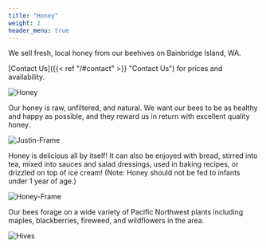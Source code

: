 ```yaml
---
title: "Honey"
weight: 2
header_menu: true
---
```


We sell fresh, local honey from our beehives on Bainbridge Island, WA.

[Contact Us]({{< ref "/#contact" >}} "Contact Us") for prices and availability.

![Honey](images/honey.jpg)

Our honey is raw, unfiltered, and natural. We want our bees to be as healthy and happy as possible, and they reward us in return with excellent quality honey.

![Justin-Frame](images/justin-frame.jpg)

Honey is delicious all by itself! It can also be enjoyed with bread, stirred into tea, mixed into sauces and salad dressings, used in baking recipes, or drizzled on top of ice cream! (Note: Honey should not be fed to infants under 1 year of age.)

![Honey-Frame](images/honey-frame.jpg)

Our bees forage on a wide variety of Pacific Northwest plants including maples, blackberries, fireweed, and wildflowers in the area. 

![Hives](images/hives.jpg)

